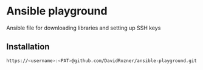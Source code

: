 # Ansible playground

Ansible file for downloading libraries and setting up SSH keys

## Installation

```bash
https://<username>:<PAT>@github.com/DavidRozner/ansible-playground.git
```
